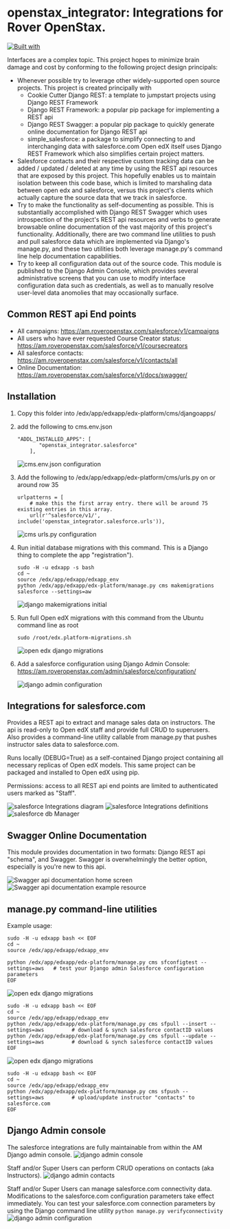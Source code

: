 # openstax_integrator: Integrations for Rover OpenStax.

[![Built with](https://img.shields.io/badge/Built_with-Cookiecutter_Django_Rest-F7B633.svg)](https://github.com/agconti/cookiecutter-django-rest)

Interfaces are a complex topic. This project hopes to minimize brain damage and cost by conforming to the following project design principals:

- Whenever possible try to leverage other widely-supported open source projects. This project is created principally with
  - Cookie Cutter Django REST: a template to jumpstart projects using Django REST Framework
  - Django REST Framework: a popular pip package for implementing a REST api
  - Django REST Swagger: a popular pip package to quickly generate online documentation for Django REST api
  - simple_salesforce: a package to simplify connecting to and interchanging data with salesforce.com
Open edX itself uses Django REST Framework which also simplifies certain project matters.
- Salesforce contacts and their respective custom tracking data can be added / updated / deleted at any time by using the REST api resources that are exposed by this project. This hopefully enables us to maintain isolation between this code base, which is limited to marshaling data between open edx and salesforce, versus this project's clients which actually capture the source data that we track in salesforce.
- Try to make the functionality as self-documenting as possible. This is substantially accomplished with Django REST Swagger which uses introspection of the project's REST api resources and verbs to generate browsable online documentation of the vast majority of this project's functionality. Additionally, there are two command line utilities to push and pull salesforce data which are implemented via Django's manage.py, and these two utilities both leverage manage.py's command line help documentation capabilities.
- Try to keep all configuration data out of the source code. This module is published to the Django Admin Console, which provides several administrative screens that you can use to modify interface configuration data such as credentials, as well as to manually resolve user-level data anomolies that may occasionally surface.

Common REST api End points
--------
- All campaigns: https://am.roveropenstax.com/salesforce/v1/campaigns
- All users who have ever requested Course Creator status: https://am.roveropenstax.com/salesforce/v1/coursecreators
- All salesforce contacts: https://am.roveropenstax.com/salesforce/v1/contacts/all
- Online Documentation: https://am.roveropenstax.com/salesforce/v1/docs/swagger/

Installation
--------
1. Copy this folder into /edx/app/edxapp/edx-platform/cms/djangoapps/

2. add the following to cms.env.json
    ```
    "ADDL_INSTALLED_APPS": [
           "openstax_integrator.salesforce"
        ],
    ```
    ![cms.env.json configuration](docs/cms.env.json-config.png)

3. Add the following to /edx/app/edxapp/edx-platform/cms/urls.py on or around row 35
    ```
    urlpatterns = [
        # make this the first array entry. there will be around 75 existing entries in this array.
        url(r'^salesforce/v1/', include('openstax_integrator.salesforce.urls')),
    ```

    ![cms urls.py configuration](docs/cms-urls.py-config.png)

4. Run initial database migrations with this command. This is a Django thing to complete the app "registration").
    ```
    sudo -H -u edxapp -s bash
    cd ~
    source /edx/app/edxapp/edxapp_env
    python /edx/app/edxapp/edx-platform/manage.py cms makemigrations salesforce --settings=aw
    ```
    ![django makemigrations initial](docs/django-makemigrations-initial.png)


4. Run full Open edX migrations with this command from the Ubuntu command line as root
    ```
    sudo /root/edx.platform-migrations.sh
    ```
    ![open edx django migrations](docs/platform-migrations-installation.png)

5. Add a salesforce configuration using Django Admin Console: https://am.roveropenstax.com/admin/salesforce/configuration/

    ![django admin configuration](docs/django-admin-config.png)



Integrations for salesforce.com
--------
Provides a REST api to extract and manage sales data on instructors. The api is read-only to Open edX staff and provide full CRUD to superusers. Also provides a command-line utility callable from manage.py that pushes instructor sales data to salesforce.com.

Runs locally (DEBUG=True) as a self-contained Django project containing all necessary replicas of Open edX models. This same project can be packaged and installed to Open edX using pip.

Permissions: access to all REST api end points are limited to authenticated users marked as "Staff".

![salesforce Integrations diagram](docs/salesforce-integrations-diagram.png)
![salesforce Integrations definitions](docs/salesforce-integrations-definitions.png)
![salesforce db Manager](docs/salesforce_db_mgr_screenshot.png)


Swagger Online Documentation
--------
This module provides documentation in two formats: Django REST api "schema", and Swagger. Swagger is overwhelmingly the better option, especially is you're new to this api.

![Swagger api documentation home screen](docs/swagger-screen-1.png)
![Swagger api documentation example resource](docs/swagger-screen-2.png)


manage.py command-line utilities
--------
Example usage:
```
sudo -H -u edxapp bash << EOF
cd ~
source /edx/app/edxapp/edxapp_env

python /edx/app/edxapp/edx-platform/manage.py cms sfconfigtest --settings=aws   # test your Django admin Salesforce configuration parameters
EOF
```
![open edx django migrations](docs/sfconfigtest.png)


```
sudo -H -u edxapp bash << EOF
cd ~
source /edx/app/edxapp/edxapp_env
python /edx/app/edxapp/edx-platform/manage.py cms sfpull --insert --settings=aws         # download & synch salesforce contactID values
python /edx/app/edxapp/edx-platform/manage.py cms sfpull --update --settings=aws         # download & synch salesforce contactID values
EOF
```
![open edx django migrations](docs/sfpull.png)


```
sudo -H -u edxapp bash << EOF
cd ~
source /edx/app/edxapp/edxapp_env
python /edx/app/edxapp/edx-platform/manage.py cms sfpush --settings=aws         # upload/update instructor "contacts" to salesforce.com
EOF
```


Django Admin console
--------
The salesforce integrations are fully maintainable from within the AM Django admin console.
![django admin console](docs/django_admin_screenshot.png)

Staff and/or Super Users can perform CRUD operations on contacts (aka Instructors).
![django admin contacts](docs/django_admin_contact.png)

Staff and/or Super Users can manage salesforce.com connectivity data. Modifications to the salesforce.com configuration parameters take effect immediately. You can test your salesforce.com connection parameters by using the Django command line utility ```python manage.py verifyconnectivity```
![django admin configuration](docs/django_admin_configuration.png)
